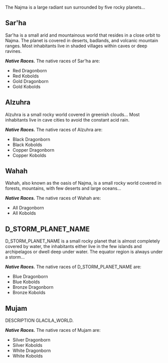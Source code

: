 The Najma is a large radiant sun surrounded by five rocky planets...

## Sar'ha
Sar'ha is a small arid and mountainous world that resides in a close orbit to Najma. The planet is covered in deserts, badlands, and volcanic mountain ranges. Most inhabitants live in shaded villages within caves or deep ravines.

***Native Races.***
The native races of Sar'ha are:
- Red Dragonborn
- Red Kobolds
- Gold Dragonborn
- Gold Kobolds


## Alzuhra
Alzuhra is a small rocky world covered in greenish clouds... Most inhabitants live in cave cities to avoid the constant acid rain.

***Native Races.***
The native races of Alzuhra are:
- Black Dragonborn
- Black Kobolds
- Copper Dragonborn
- Copper Kobolds


## Wahah
Wahah, also known as the oasis of Najma, is a small rocky world covered in forests, mountains, with few deserts and large oceans...

***Native Races.***
The native races of Wahah are:
- All Dragonborn
- All Kobolds


## D_STORM_PLANET_NAME
D_STORM_PLANET_NAME is a small rocky planet that is almost completely covered by water, the inhabitants either live in the few islands and archipelagos or dwell deep under water. The equator region is always under a storm...

***Native Races.***
The native races of D_STORM_PLANET_NAME are:
- Blue Dragonborn
- Blue Kobolds
- Bronze Dragonborn
- Bronze Kobolds


## Mujam
DESCRIPTION GLACILA_WORLD.

***Native Races.***
The native races of Mujam are:
- Silver Dragonborn
- Silver Kobolds
- White Dragonborn
- White Kobolds
